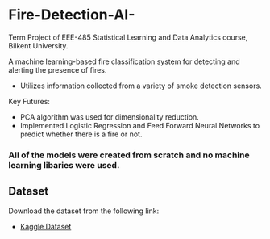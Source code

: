 # Fire-Detection-AI-
Term Project of EEE-485 Statistical Learning and Data Analytics course, Bilkent University. 

A machine learning-based fire classification system for detecting and alerting the presence of fires.

- Utilizes information collected from a variety of smoke detection sensors.

Key Futures: 
- PCA algorithm was used for dimensionality reduction.
- Implemented Logistic Regression and Feed Forward Neural Networks to predict whether there is a fire or not.

### All of the models were created from scratch and no machine learning libaries were used. 

## Dataset

Download the dataset from the following link:
- [Kaggle Dataset](https://www.kaggle.com/datasets/deepcontractor/smoke-detection-dataset)
